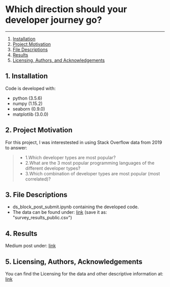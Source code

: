 #  Which direction should your developer journey go?

--------------------------------------
1. [Installation](#installation)
2. [Project Motivation](#motivation)
3. [File Descriptions](#files)
4. [Results](#results)
5. [Licensing, Authors, and Acknowledgements](#licensing)

## 1. Installation <a name="installation"></a>
Code is developed with:
- python (3.5.6)
- numpy (1.15.2)
- seaborn (0.9.0)
- matplotlib (3.0.0)

## 2. Project Motivation <a name="motivation"></a>
For this project, I was interestested in using Stack Overflow data from 2019 to answer:
> * 1.Which developer types are most popular?  
> * 2.What are the 3 most popular programming languages of the different developer types? 
> * 3.Which combination of developer types are most popular (most correlated)? 

## 3. File Descriptions <a name="files"></a>  
- ds_block_post_submit.ipynb containing the developed code. 
- The data can be found under: [link](https://insights.stackoverflow.com/survey) (save it as: "survey_results_public.csv")

## 4. Results <a name="results"></a>
Medium post under: [link](https://medium.com/@524022279/six-trends-about-developer-from-2011-to-2018-fac7f237567e)

## 5. Licensing, Authors, Acknowledgements<a name="licensing"></a>
You can find the Licensing for the data and other descriptive information at: [link](https://insights.stackoverflow.com/survey)
